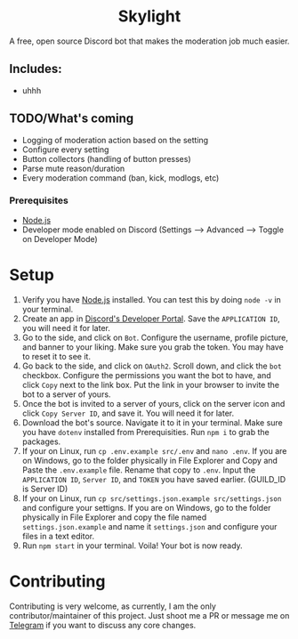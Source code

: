 <div align=center>
  <h1>Skylight</h1>
  <p>A free, open source Discord bot that makes the moderation job much easier. </p>
</div>    

## Includes: 
- uhhh

## TODO/What's coming
- Logging of moderation action based on the setting
- Configure every setting 
- Button collectors (handling of button presses)
- Parse mute reason/duration
- Every moderation command (ban, kick, modlogs, etc)

### Prerequisites 
- [Node.js](https://nodejs.org/en)
- Developer mode enabled on Discord (Settings --> Advanced --> Toggle on Developer Mode)

# Setup
1. Verify you have [Node.js](https://nodejs.org/en) installed. You can test this by doing `node -v` in your terminal.
2. Create an app in [Discord's Developer Portal](https://discord.com/developers). Save the `APPLICATION ID`, you will need it for later.
3. Go to the side, and click on `Bot`. Configure the username, profile picture, and banner to your liking. Make sure you grab the token. You may have to reset it to see it.
4. Go back to the side, and click on `OAuth2`. Scroll down, and click the `bot` checkbox. Configure the permissions you want the bot to have, and click `Copy` next to the link box. Put the link in your browser to invite the bot to a server of yours.
5. Once the bot is invited to a server of yours, click on the server icon and click `Copy Server ID`, and save it. You will need it for later.
6. Download the bot's source. Navigate it to it in your terminal. Make sure you have `dotenv` installed from Prerequisities. Run `npm i` to grab the packages.
7. If your on Linux, run `cp .env.example src/.env` and `nano .env`. If you are on Windows, go to the folder physically in File Explorer and Copy and Paste the `.env.example` file. Rename that copy to `.env`. Input the `APPLICATION ID`, `Server ID`, and `TOKEN` you have saved earlier. (GUILD_ID is Server ID)
8. If your on Linux, run `cp src/settings.json.example src/settings.json` and configure your settigns. If you are on Windows, go to the folder physically in File Explorer and copy the file named `settings.json.example` and name it `settings.json` and configure your files in a text editor.
8. Run `npm start` in your terminal. Voila! Your bot is now ready.

# Contributing
Contributing is very welcome, as currently, I am the only contributor/maintainer of this project. Just shoot me a PR or message me on [Telegram](https://t.me/aloshTM) if you want to discuss any core changes.


